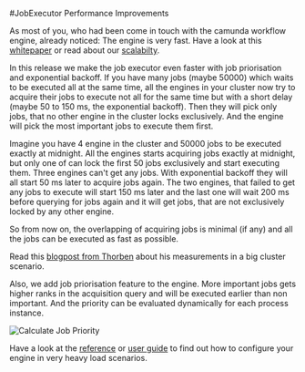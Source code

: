 #JobExecutor Performance Improvements

As most of you, who had been come in touch with the camunda workflow engine, already noticed: The engine is very fast. Have a look at this [whitepaper](https://network.camunda.org/whitepaper/2) or read about our [scalabilty](https://camunda.org/scalability). 

In this release we make the job executor even faster with job priorisation and exponential backoff. If you have many jobs (maybe 50000) which waits to be executed all at the same time, all the engines in your cluster now try to acquire their jobs to execute not all for the same time but with a short delay (maybe 50 to 150 ms, the exponential backoff). Then they will pick only jobs, that no other engine in the cluster locks exclusively. And the engine will pick the most important jobs to execute them first.

Imagine you have 4 engine in the cluster and 50000 jobs to be executed exactly at midnight. All the engines starts acquiring  jobs exactly at midnight, but only one of can lock the first 50 jobs exclusively and start executing them. Three engines can't get any jobs. With exponential backoff they will all start 50 ms later to acquire jobs again. The two engines, that failed to get any jobs to execute will start 150 ms later and the last one will wait 200 ms before querying for jobs again and it will get jobs, that are not exclusively locked by any other engine.

So from now on, the overlapping of acquiring jobs is minimal (if any) and all the jobs can be executed as fast as possible.

Read this [blogpost from Thorben](http://blog.camunda.org/post/2015/09/scaling-camunda-bpm-in-cluster-job/) about his measurements in a big cluster scenario.

Also, we add job priorisation feature to the engine. More important jobs gets higher ranks in the acquisition query and will be executed earlier than non important. And the priority can be evaluated dynamically for each process instance.

![Calculate Job Priority](https://docs.camunda.org/manual/latest/user-guide/process-engine/img/job-executor-priority-precedence.png)

Have a look at the [reference](https://docs.camunda.org/manual/latest/reference/deployment-descriptors/tags/job-executor/) or [user guide](https://docs.camunda.org/manual/latest/user-guide/process-engine/the-job-executor/)  to find out how to configure your engine in very heavy load scenarios.

